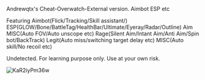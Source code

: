 Andrewqtx's Cheat-Overwatch-External version. Aimbot ESP etc

Featuring Aimbot(Flick/Tracking/Skill assistant/) ESP(GLOW/Bone/BattleTag/HealthBar/Ultimate/Eyeray/Radar/Outline) Aim MISC(Auto FOV/Auto unscope etc) Rage(Silent Aim/Intant Aim/Anti Aim/Spin bot/BackTrack) Legit(Auto miss/switching target delay etc) MISC(Auto skill/No recoil etc)

Undetected. For learning purpose only. Use at your own risk.


![KaR2iyPm36w](https://github.com/user-attachments/assets/80cfb888-b838-4e98-8e7c-d48bd82b640e)
